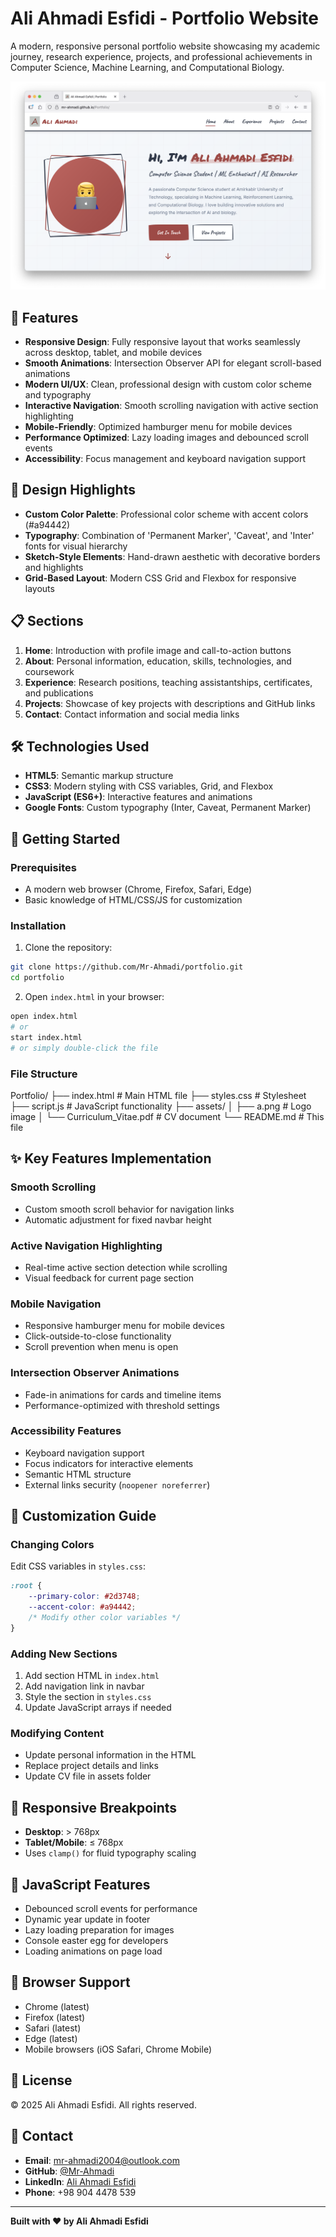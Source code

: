 # Ali Ahmadi Esfidi - Portfolio Website

A modern, responsive personal portfolio website showcasing my academic journey, research experience, projects, and professional achievements in Computer Science, Machine Learning, and Computational Biology.

![Portfolio Preview](assets/preview.png)

## 🌟 Features

- **Responsive Design**: Fully responsive layout that works seamlessly across desktop, tablet, and mobile devices
- **Smooth Animations**: Intersection Observer API for elegant scroll-based animations
- **Modern UI/UX**: Clean, professional design with custom color scheme and typography
- **Interactive Navigation**: Smooth scrolling navigation with active section highlighting
- **Mobile-Friendly**: Optimized hamburger menu for mobile devices
- **Performance Optimized**: Lazy loading images and debounced scroll events
- **Accessibility**: Focus management and keyboard navigation support

## 🎨 Design Highlights

- **Custom Color Palette**: Professional color scheme with accent colors (#a94442)
- **Typography**: Combination of 'Permanent Marker', 'Caveat', and 'Inter' fonts for visual hierarchy
- **Sketch-Style Elements**: Hand-drawn aesthetic with decorative borders and highlights
- **Grid-Based Layout**: Modern CSS Grid and Flexbox for responsive layouts

## 📋 Sections

1. **Home**: Introduction with profile image and call-to-action buttons
2. **About**: Personal information, education, skills, technologies, and coursework
3. **Experience**: Research positions, teaching assistantships, certificates, and publications
4. **Projects**: Showcase of key projects with descriptions and GitHub links
5. **Contact**: Contact information and social media links

## 🛠️ Technologies Used

- **HTML5**: Semantic markup structure
- **CSS3**: Modern styling with CSS variables, Grid, and Flexbox
- **JavaScript (ES6+)**: Interactive features and animations
- **Google Fonts**: Custom typography (Inter, Caveat, Permanent Marker)

## 🚀 Getting Started

### Prerequisites

- A modern web browser (Chrome, Firefox, Safari, Edge)
- Basic knowledge of HTML/CSS/JS for customization

### Installation

1. Clone the repository:

```bash
git clone https://github.com/Mr-Ahmadi/portfolio.git
cd portfolio
```

2. Open `index.html` in your browser:

```bash
open index.html
# or
start index.html
# or simply double-click the file
```

### File Structure

Portfolio/
├── index.html          # Main HTML file
├── styles.css          # Stylesheet
├── script.js           # JavaScript functionality
├── assets/
│   ├── a.png          # Logo image
│   └── Curriculum_Vitae.pdf  # CV document
└── README.md          # This file


## ✨ Key Features Implementation

### Smooth Scrolling

- Custom smooth scroll behavior for navigation links
- Automatic adjustment for fixed navbar height

### Active Navigation Highlighting

- Real-time active section detection while scrolling
- Visual feedback for current page section

### Mobile Navigation

- Responsive hamburger menu for mobile devices
- Click-outside-to-close functionality
- Scroll prevention when menu is open

### Intersection Observer Animations

- Fade-in animations for cards and timeline items
- Performance-optimized with threshold settings

### Accessibility Features

- Keyboard navigation support
- Focus indicators for interactive elements
- Semantic HTML structure
- External links security (`noopener noreferrer`)

## 🎯 Customization Guide

### Changing Colors

Edit CSS variables in `styles.css`:

```css
:root {
    --primary-color: #2d3748;
    --accent-color: #a94442;
    /* Modify other color variables */
}
```

### Adding New Sections

1. Add section HTML in `index.html`
2. Add navigation link in navbar
3. Style the section in `styles.css`
4. Update JavaScript arrays if needed

### Modifying Content

- Update personal information in the HTML
- Replace project details and links
- Update CV file in assets folder

## 📱 Responsive Breakpoints

- **Desktop**: > 768px
- **Tablet/Mobile**: ≤ 768px
- Uses `clamp()` for fluid typography scaling

## 🔧 JavaScript Features

- Debounced scroll events for performance
- Dynamic year update in footer
- Lazy loading preparation for images
- Console easter egg for developers
- Loading animations on page load

## 📄 Browser Support

- Chrome (latest)
- Firefox (latest)
- Safari (latest)
- Edge (latest)
- Mobile browsers (iOS Safari, Chrome Mobile)

## 📝 License

© 2025 Ali Ahmadi Esfidi. All rights reserved.

## 📧 Contact

- **Email**: <mr-ahmadi2004@outlook.com>
- **GitHub**: [@Mr-Ahmadi](https://github.com/Mr-Ahmadi)
- **LinkedIn**: [Ali Ahmadi Esfidi](https://linkedin.com/in/ali-ahmadi-esfidi)
- **Phone**: +98 904 4478 539

---

**Built with ❤️ by Ali Ahmadi Esfidi**
